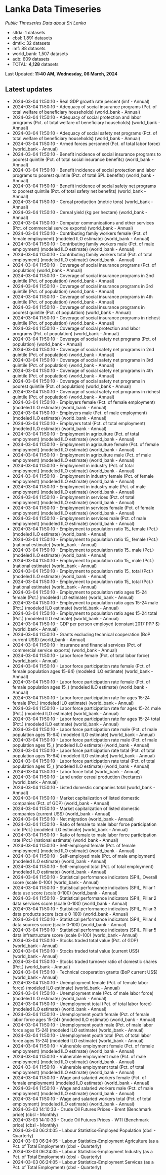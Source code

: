 # Lanka Data Timeseries
*Public Timeseries Data about Sri Lanka*

* sltda: 1 datasets
* cbsl: 1,891 datasets
* dmtlk: 32 datasets
* imf: 88 datasets
* world_bank: 1,507 datasets
* adb: 609 datasets
* TOTAL: **4,128** datasets

Last Updated: **11:40 AM, Wednesday, 06 March, 2024**

## Latest updates

* 2024-03-04 11:50:10 - Real GDP growth rate percent (imf - Annual)
* 2024-03-04 11:50:10 - Adequacy of social insurance programs (Pct. of total welfare of beneficiary households) (world_bank - Annual)
* 2024-03-04 11:50:10 - Adequacy of social protection and labor programs (Pct. of total welfare of beneficiary households) (world_bank - Annual)
* 2024-03-04 11:50:10 - Adequacy of social safety net programs (Pct. of total welfare of beneficiary households) (world_bank - Annual)
* 2024-03-04 11:50:10 - Armed forces personnel (Pct. of total labor force) (world_bank - Annual)
* 2024-03-04 11:50:10 - Benefit incidence of social insurance programs to poorest quintile (Pct. of total social insurance benefits) (world_bank - Annual)
* 2024-03-04 11:50:10 - Benefit incidence of social protection and labor programs to poorest quintile (Pct. of total SPL benefits) (world_bank - Annual)
* 2024-03-04 11:50:10 - Benefit incidence of social safety net programs to poorest quintile (Pct. of total safety net benefits) (world_bank - Annual)
* 2024-03-04 11:50:10 - Cereal production (metric tons) (world_bank - Annual)
* 2024-03-04 11:50:10 - Cereal yield (kg per hectare) (world_bank - Annual)
* 2024-03-04 11:50:10 - Computer communications and other services (Pct. of commercial service exports) (world_bank - Annual)
* 2024-03-04 11:50:10 - Contributing family workers female (Pct. of female employment) (modeled ILO estimate) (world_bank - Annual)
* 2024-03-04 11:50:10 - Contributing family workers male (Pct. of male employment) (modeled ILO estimate) (world_bank - Annual)
* 2024-03-04 11:50:10 - Contributing family workers total (Pct. of total employment) (modeled ILO estimate) (world_bank - Annual)
* 2024-03-04 11:50:10 - Coverage of social insurance programs (Pct. of population) (world_bank - Annual)
* 2024-03-04 11:50:10 - Coverage of social insurance programs in 2nd quintile (Pct. of population) (world_bank - Annual)
* 2024-03-04 11:50:10 - Coverage of social insurance programs in 3rd quintile (Pct. of population) (world_bank - Annual)
* 2024-03-04 11:50:10 - Coverage of social insurance programs in 4th quintile (Pct. of population) (world_bank - Annual)
* 2024-03-04 11:50:10 - Coverage of social insurance programs in poorest quintile (Pct. of population) (world_bank - Annual)
* 2024-03-04 11:50:10 - Coverage of social insurance programs in richest quintile (Pct. of population) (world_bank - Annual)
* 2024-03-04 11:50:10 - Coverage of social protection and labor programs (Pct. of population) (world_bank - Annual)
* 2024-03-04 11:50:10 - Coverage of social safety net programs (Pct. of population) (world_bank - Annual)
* 2024-03-04 11:50:10 - Coverage of social safety net programs in 2nd quintile (Pct. of population) (world_bank - Annual)
* 2024-03-04 11:50:10 - Coverage of social safety net programs in 3rd quintile (Pct. of population) (world_bank - Annual)
* 2024-03-04 11:50:10 - Coverage of social safety net programs in 4th quintile (Pct. of population) (world_bank - Annual)
* 2024-03-04 11:50:10 - Coverage of social safety net programs in poorest quintile (Pct. of population) (world_bank - Annual)
* 2024-03-04 11:50:10 - Coverage of social safety net programs in richest quintile (Pct. of population) (world_bank - Annual)
* 2024-03-04 11:50:10 - Employers female (Pct. of female employment) (modeled ILO estimate) (world_bank - Annual)
* 2024-03-04 11:50:10 - Employers male (Pct. of male employment) (modeled ILO estimate) (world_bank - Annual)
* 2024-03-04 11:50:10 - Employers total (Pct. of total employment) (modeled ILO estimate) (world_bank - Annual)
* 2024-03-04 11:50:10 - Employment in agriculture (Pct. of total employment) (modeled ILO estimate) (world_bank - Annual)
* 2024-03-04 11:50:10 - Employment in agriculture female (Pct. of female employment) (modeled ILO estimate) (world_bank - Annual)
* 2024-03-04 11:50:10 - Employment in agriculture male (Pct. of male employment) (modeled ILO estimate) (world_bank - Annual)
* 2024-03-04 11:50:10 - Employment in industry (Pct. of total employment) (modeled ILO estimate) (world_bank - Annual)
* 2024-03-04 11:50:10 - Employment in industry female (Pct. of female employment) (modeled ILO estimate) (world_bank - Annual)
* 2024-03-04 11:50:10 - Employment in industry male (Pct. of male employment) (modeled ILO estimate) (world_bank - Annual)
* 2024-03-04 11:50:10 - Employment in services (Pct. of total employment) (modeled ILO estimate) (world_bank - Annual)
* 2024-03-04 11:50:10 - Employment in services female (Pct. of female employment) (modeled ILO estimate) (world_bank - Annual)
* 2024-03-04 11:50:10 - Employment in services male (Pct. of male employment) (modeled ILO estimate) (world_bank - Annual)
* 2024-03-04 11:50:10 - Employment to population ratio 15_ female (Pct.) (modeled ILO estimate) (world_bank - Annual)
* 2024-03-04 11:50:10 - Employment to population ratio 15_ female (Pct.) (national estimate) (world_bank - Annual)
* 2024-03-04 11:50:10 - Employment to population ratio 15_ male (Pct.) (modeled ILO estimate) (world_bank - Annual)
* 2024-03-04 11:50:10 - Employment to population ratio 15_ male (Pct.) (national estimate) (world_bank - Annual)
* 2024-03-04 11:50:10 - Employment to population ratio 15_ total (Pct.) (modeled ILO estimate) (world_bank - Annual)
* 2024-03-04 11:50:10 - Employment to population ratio 15_ total (Pct.) (national estimate) (world_bank - Annual)
* 2024-03-04 11:50:10 - Employment to population ratio ages 15-24 female (Pct.) (modeled ILO estimate) (world_bank - Annual)
* 2024-03-04 11:50:10 - Employment to population ratio ages 15-24 male (Pct.) (modeled ILO estimate) (world_bank - Annual)
* 2024-03-04 11:50:10 - Employment to population ratio ages 15-24 total (Pct.) (modeled ILO estimate) (world_bank - Annual)
* 2024-03-04 11:50:10 - GDP per person employed (constant 2017 PPP $) (world_bank - Annual)
* 2024-03-04 11:50:10 - Grants excluding technical cooperation (BoP current US$) (world_bank - Annual)
* 2024-03-04 11:50:10 - Insurance and financial services (Pct. of commercial service exports) (world_bank - Annual)
* 2024-03-04 11:50:10 - Labor force female (Pct. of total labor force) (world_bank - Annual)
* 2024-03-04 11:50:10 - Labor force participation rate female (Pct. of female population ages 15-64) (modeled ILO estimate) (world_bank - Annual)
* 2024-03-04 11:50:10 - Labor force participation rate female (Pct. of female population ages 15_) (modeled ILO estimate) (world_bank - Annual)
* 2024-03-04 11:50:10 - Labor force participation rate for ages 15-24 female (Pct.) (modeled ILO estimate) (world_bank - Annual)
* 2024-03-04 11:50:10 - Labor force participation rate for ages 15-24 male (Pct.) (modeled ILO estimate) (world_bank - Annual)
* 2024-03-04 11:50:10 - Labor force participation rate for ages 15-24 total (Pct.) (modeled ILO estimate) (world_bank - Annual)
* 2024-03-04 11:50:10 - Labor force participation rate male (Pct. of male population ages 15-64) (modeled ILO estimate) (world_bank - Annual)
* 2024-03-04 11:50:10 - Labor force participation rate male (Pct. of male population ages 15_) (modeled ILO estimate) (world_bank - Annual)
* 2024-03-04 11:50:10 - Labor force participation rate total (Pct. of total population ages 15-64) (modeled ILO estimate) (world_bank - Annual)
* 2024-03-04 11:50:10 - Labor force participation rate total (Pct. of total population ages 15_) (modeled ILO estimate) (world_bank - Annual)
* 2024-03-04 11:50:10 - Labor force total (world_bank - Annual)
* 2024-03-04 11:50:10 - Land under cereal production (hectares) (world_bank - Annual)
* 2024-03-04 11:50:10 - Listed domestic companies total (world_bank - Annual)
* 2024-03-04 11:50:10 - Market capitalization of listed domestic companies (Pct. of GDP) (world_bank - Annual)
* 2024-03-04 11:50:10 - Market capitalization of listed domestic companies (current US$) (world_bank - Annual)
* 2024-03-04 11:50:10 - Net migration (world_bank - Annual)
* 2024-03-04 11:50:10 - Ratio of female to male labor force participation rate (Pct.) (modeled ILO estimate) (world_bank - Annual)
* 2024-03-04 11:50:10 - Ratio of female to male labor force participation rate (Pct.) (national estimate) (world_bank - Annual)
* 2024-03-04 11:50:10 - Self-employed female (Pct. of female employment) (modeled ILO estimate) (world_bank - Annual)
* 2024-03-04 11:50:10 - Self-employed male (Pct. of male employment) (modeled ILO estimate) (world_bank - Annual)
* 2024-03-04 11:50:10 - Self-employed total (Pct. of total employment) (modeled ILO estimate) (world_bank - Annual)
* 2024-03-04 11:50:10 - Statistical performance indicators (SPI)_ Overall score (scale 0-100) (world_bank - Annual)
* 2024-03-04 11:50:10 - Statistical performance indicators (SPI)_ Pillar 1 data use score (scale 0-100) (world_bank - Annual)
* 2024-03-04 11:50:10 - Statistical performance indicators (SPI)_ Pillar 2 data services score (scale 0-100) (world_bank - Annual)
* 2024-03-04 11:50:10 - Statistical performance indicators (SPI)_ Pillar 3 data products score (scale 0-100) (world_bank - Annual)
* 2024-03-04 11:50:10 - Statistical performance indicators (SPI)_ Pillar 4 data sources score (scale 0-100) (world_bank - Annual)
* 2024-03-04 11:50:10 - Statistical performance indicators (SPI)_ Pillar 5 data infrastructure score (scale 0-100) (world_bank - Annual)
* 2024-03-04 11:50:10 - Stocks traded total value (Pct. of GDP) (world_bank - Annual)
* 2024-03-04 11:50:10 - Stocks traded total value (current US$) (world_bank - Annual)
* 2024-03-04 11:50:10 - Stocks traded turnover ratio of domestic shares (Pct.) (world_bank - Annual)
* 2024-03-04 11:50:10 - Technical cooperation grants (BoP current US$) (world_bank - Annual)
* 2024-03-04 11:50:10 - Unemployment female (Pct. of female labor force) (modeled ILO estimate) (world_bank - Annual)
* 2024-03-04 11:50:10 - Unemployment male (Pct. of male labor force) (modeled ILO estimate) (world_bank - Annual)
* 2024-03-04 11:50:10 - Unemployment total (Pct. of total labor force) (modeled ILO estimate) (world_bank - Annual)
* 2024-03-04 11:50:10 - Unemployment youth female (Pct. of female labor force ages 15-24) (modeled ILO estimate) (world_bank - Annual)
* 2024-03-04 11:50:10 - Unemployment youth male (Pct. of male labor force ages 15-24) (modeled ILO estimate) (world_bank - Annual)
* 2024-03-04 11:50:10 - Unemployment youth total (Pct. of total labor force ages 15-24) (modeled ILO estimate) (world_bank - Annual)
* 2024-03-04 11:50:10 - Vulnerable employment female (Pct. of female employment) (modeled ILO estimate) (world_bank - Annual)
* 2024-03-04 11:50:10 - Vulnerable employment male (Pct. of male employment) (modeled ILO estimate) (world_bank - Annual)
* 2024-03-04 11:50:10 - Vulnerable employment total (Pct. of total employment) (modeled ILO estimate) (world_bank - Annual)
* 2024-03-04 11:50:10 - Wage and salaried workers female (Pct. of female employment) (modeled ILO estimate) (world_bank - Annual)
* 2024-03-04 11:50:10 - Wage and salaried workers male (Pct. of male employment) (modeled ILO estimate) (world_bank - Annual)
* 2024-03-04 11:50:10 - Wage and salaried workers total (Pct. of total employment) (modeled ILO estimate) (world_bank - Annual)
* 2024-03-03 14:10:33 - Crude Oil Futures Prices - Brent (Benchmark price) (cbsl - Monthly)
* 2024-03-03 14:10:33 - Crude Oil Futures Prices - WTI (Benchmark price) (cbsl - Monthly)
* 2024-03-03 06:24:05 - Labour Statistics-Employed Population (cbsl - Quarterly)
* 2024-03-03 06:24:05 - Labour Statistics-Employment Agriculture (as a Pct. of Total Employment) (cbsl - Quarterly)
* 2024-03-03 06:24:05 - Labour Statistics-Employment Industry (as a Pct. of Total Employment) (cbsl - Quarterly)
* 2024-03-03 06:24:05 - Labour Statistics-Employment Services (as a Pct. of Total Employment) (cbsl - Quarterly)